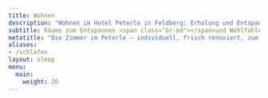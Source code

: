 ```yaml
---
title: Wohnen
description: "Wohnen im Hotel Peterle in Feldberg: Erholung und Entspannung in schönen Zimmern mit besonderen Ausstattungsmerkmalen."
subtitle: Räume zum Entspannen <span class="br-md"></span>und Wohlfühlen.
metatitle: "Die Zimmer im Peterle – individuell, frisch renoviert, zum Wohlfühlen."
aliases:
- /schlafen
layout: sleep
menu:
  main:
    weight: 20
---
```


